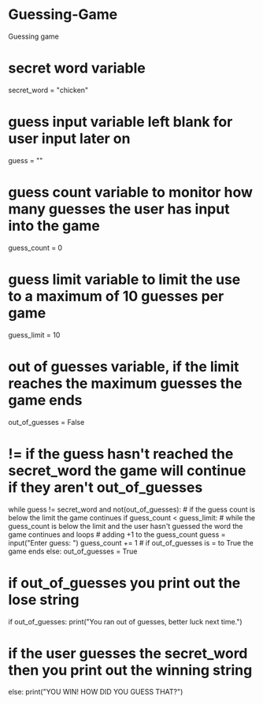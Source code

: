 # Guessing-Game
Guessing game

# secret word variable
secret_word = "chicken"
# guess input variable left blank for user input later on
guess = ""
# guess count variable to monitor how many guesses the user has input into the game
guess_count = 0
# guess limit variable to limit the use to a maximum of 10 guesses per game
guess_limit = 10
# out of guesses variable, if the limit reaches the maximum guesses the game ends
out_of_guesses = False


# != if the guess hasn't reached the secret_word the game will continue if they aren't out_of_guesses
while guess != secret_word and not(out_of_guesses):
    # if the guess count is below the limit the game continues
    if guess_count < guess_limit:
        # while the guess_count is below the limit and the user hasn't guessed the word the game continues and loops
        # adding +1 to the guess_count
        guess = input("Enter guess: ")
        guess_count += 1
        # if out_of_guesses is = to True the game ends
    else:
        out_of_guesses = True
# if out_of_guesses you print out the lose string
if out_of_guesses:
    print("You ran out of guesses, better luck next time.")
# if the user guesses the secret_word then you print out the winning string
else:
    print("YOU WIN! HOW DID YOU GUESS THAT?")
